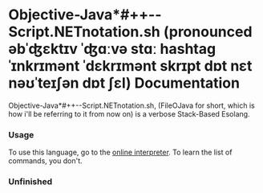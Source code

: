 # Objective-Java*#++--Script.NETnotation.sh (pronounced əbˈʤɛktɪv ˈʤɑːvə stɑː hashtag ˈɪnkrɪmənt ˈdɛkrɪmənt skrɪpt dɒt nɛt nəʊˈteɪʃən dɒt ʃɛl) Documentation

Objective-Java*#++--Script.NETnotation.sh, (FileOJava for short, which is how i'll be referring to it from now on) is a verbose Stack-Based Esolang. 

### Usage

To use this language, go to the [online interpreter](https://fileojava.surge.sh). To learn the list of commands, you don't.

### Unfinished
